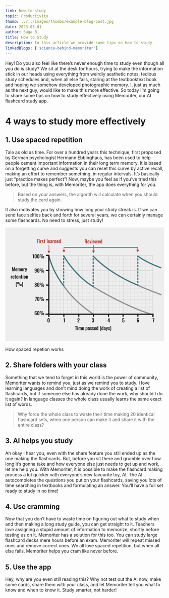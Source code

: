 ```yaml
---
link: how-to-study
topic: Productivity
thumb: ../../images/thumbs/example-blog-post.jpg
date: 2023-03-01
author: Saga B.
title: How to Study
description: In this article we provide some tips on how to study.
linkedBlogs: ['science-behind-memoriter']
---
```


Hey! Do you also feel like there’s never enough time to study even though all you do is study? We sit at the desk for hours, trying to make the information stick in our heads using everything from weirdly aesthetic notes, tedious study schedules and, when all else fails, staring at the textbooktext book and hoping we somehow developed photographic memory. I, just as much as the next guy, would like to make this more effective. So today I’m going to share some tips on how to study effectively using Memoriter, our AI flashcard study app.

# 4 ways to study more effectively

## 1. Use spaced repetition

Tale as old as time. For over a hundred years this technique, first proposed by German psychologist Hermann Ebbinghaus, has been used to help people cement important information in their long term memory. It is based on a forgetting curve and suggests you can reset this curve by active recall, making an effort to remember something, in regular intervals. It’s basically just “practice makes perfect”!
Now, maybe you feel as if you’ve tried this before, but the thing is, with Memoriter, the app does everything for you.

<blockquote class='callout' icon='💡'>
Based on your answers, the algorith will calculate when you should study the card again.
</blockquote> 
It also motivates you by showing how long your study streak is. If we can send face selfies back and forth for several years, we can certainly manage some flashcards. No need to stress, just study!

![placeholder](../../images/blog/spaced-repetition.png)

<figcaption>How spaced repetion works</figcaption>

## 2. Share folders with your class

Something that we tend to forget in this world is the power of community, Memoriter wants to remind you, just as we remind you to study. I love learning languages and don’t mind doing the work of creating a list of flashcards, but if someone else has already done the work, why should I do it again? In language classes the whole class usually learns the same exact list of words.

<blockquote class='callout' icon='♻️'>
Why force the whole class to waste their time making 20 identical flashcard sets, when one person can make it and share it with the entire class?
</blockquote>

## 3. AI helps you study

Ah okay I hear you, even with the share feature you still ended up as the one making the flashcards. But, before you sit there and grumble over how long it’s gonna take and how everyone else just needs to get up and work, let me help you. With Memoriter, it is possible to make the flashcard making process a lot quicker with everyone’s new favourite toy, AI. The AI autocompletes the questions you put on your flashcards, saving you lots of time searching in textbooks and formulating an answer. You’ll have a full set ready to study in no time!

## 4. Use cramming

Now that you don’t have to waste time on figuring out what to study when and then making a long study guide, you can get straight to it. Teachers love assigning a stupid amount of information to memorize, shortly before testing us on it. Memoriter has a solution for this too. You can study large flashcard decks mere hours before an exam. Memoriter will repeat missed ones and remove correct ones. We all love spaced repetition, but when all else fails, Memoriter helps you cram like never before.

## 5. Use the app

Hey, why are you even still reading this? Why not test out the AI now, make some cards, share them with your class, and let Memoriter tell you what to know and when to know it. Study smarter, not harder!
